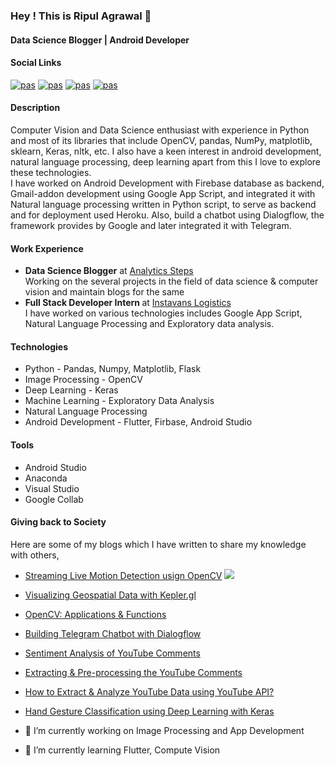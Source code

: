 ### Hey ! This is Ripul  Agrawal 👋
#### Data Science Blogger | Android Developer

#### Social Links
[![pas](https://img.shields.io/static/v1?&message=ripulagrawal&color=0e76a8&style=flat&label=linkedin)](https://www.linkedin.com/in/ripul-agrawal/)
[![pas](https://img.shields.io/static/v1?&message=ripulagrawal&color=0000A0&style=flat&label=AnalyticsSteps)](https://www.analyticssteps.com/author/ripul-agrawal)
[![pas](https://img.shields.io/static/v1?&message=ripulagrawal&color=00acee&style=flat&label=Twitter)](https://twitter.com/ripul_agrawal)
[![pas](https://img.shields.io/static/v1?&message=ripulagrawal&color=0e0e0e&style=flat&label=Medium)](https://medium.com/@ripulagrawal)

#### Description
Computer Vision and Data Science enthusiast with experience in Python and most of its libraries that include OpenCV, pandas, NumPy, matplotlib, sklearn, Keras, nltk, etc. I also have a keen interest in android development, natural language processing, deep learning apart from this I love to explore these technologies.<br>
I have worked on Android Development with Firebase database as backend, Gmail-addon development using Google App Script, and integrated it with Natural language processing written in Python script, to serve as backend and for deployment used Heroku. Also, build a chatbot using Dialogflow, the framework provides by Google and later integrated it with Telegram.<br>

#### Work Experience
- <b>Data Science Blogger</b> at [Analytics Steps](https://www.analyticssteps.com/)
    <br>Working on the several projects in the field of data science & computer vision and maintain blogs for the same
- <b>Full Stack Developer Intern </b> at [Instavans Logistics](https://instavans.com/)<br>
      I have worked on various technologies includes Google App Script, Natural Language Processing and Exploratory data analysis.
      
#### Technologies
-   Python - Pandas, Numpy, Matplotlib, Flask
-   Image Processing - OpenCV
-   Deep Learning - Keras
-   Machine Learning - Exploratory Data Analysis
-   Natural Language Processing
-   Android Development - Flutter, Firbase, Android Studio

####  Tools
-   Android Studio
-   Anaconda
-   Visual Studio
-   Google Collab

#### Giving back to Society
Here are some of my blogs which I have written to share my knowledge with others,
-   [Streaming Live Motion Detection usign OpenCV](https://www.analyticssteps.com/blogs/streaming-live-motion-detection-using-opencv)
    ![](https://analyticssteps.com/backend/media/thumbnail/6810924/4792055_1594205530_oPEN-cV-23%20(1).jpg)
-   [Visualizing Geospatial Data with Kepler.gl](https://www.analyticssteps.com/blogs/visualizing-geospatial-data-keplergl)
-   [OpenCV: Applications & Functions](https://www.analyticssteps.com/blogs/open-cv-applications-functions)
-   [Building Telegram Chatbot with Dialogflow](https://www.analyticssteps.com/blogs/building-telegram-chatbot-dialogflow)
-   [Sentiment Analysis of YouTube Comments](https://www.analyticssteps.com/blogs/sentiment-analysis-youtube-comments)
-   [Extracting & Pre-processing the YouTube Comments](https://www.analyticssteps.com/blogs/extracting-pre-processing-youtube-comments)
-   [How to Extract & Analyze YouTube Data using YouTube API?](https://www.analyticssteps.com/blogs/how-extract-analyze-youtube-data-using-youtube-api)
-   [Hand Gesture Classification using Deep Learning with Keras](https://www.analyticssteps.com/blogs/hand-gesture-classification-using-deep-learning-keras)

- 🔭 I’m currently working on Image Processing and App Development
- 🌱 I’m currently learning Flutter, Compute Vision 
